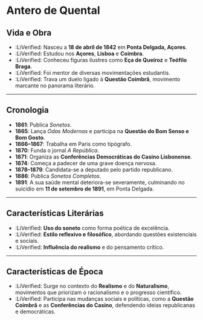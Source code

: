 # Antero de Quental

## Vida e Obra
- :LiVerified: Nasceu a **18 de abril de 1842** em **Ponta Delgada, Açores**.
- :LiVerified: Estudou nos **Açores**, **Lisboa** e **Coimbra**.
- :LiVerified: Conheceu figuras ilustres como **Eça de Queiroz** e **Teófilo Braga**.
- :LiVerified: Foi mentor de diversas movimentações estudantis.
- :LiVerified: Trava um duelo ligado à **Questão Coimbrã**, movimento marcante no panorama literário.

---

## Cronologia
- **1861**: Publica *Sonetos*.
- **1865**: Lança *Odas Modernas* e participa na **Questão do Bom Senso e Bom Gosto**.
- **1866–1867**: Trabalha em Paris como tipógrafo.
- **1870**: Funda o jornal *A República*.
- **1871**: Organiza as **Conferências Democráticas do Casino Lisbonense**.
- **1874**: Começa a padecer de uma grave doença nervosa.
- **1878–1879**: Candidata-se a deputado pelo partido republicano.
- **1886**: Publica *Sonetos Completos*.
- **1891**: A sua saúde mental deteriora-se severamente, culminando no suicídio em **11 de setembro de 1891**, em Ponta Delgada.

---

## Características Literárias
- :LiVerified: **Uso do soneto** como forma poética de excelência.
- :LiVerified: **Estilo reflexivo e filosófico**, abordando questões existenciais e sociais.
- :LiVerified: **Influência do realismo** e do pensamento crítico.

---

## Características de Época
- :LiVerified: Surge no contexto do **Realismo** e do **Naturalismo**, movimentos que priorizam o racionalismo e o progresso científico.
- :LiVerified: Participa nas mudanças sociais e políticas, como a **Questão Coimbrã** e as **Conferências do Casino**, defendendo ideias republicanas e democráticas.
